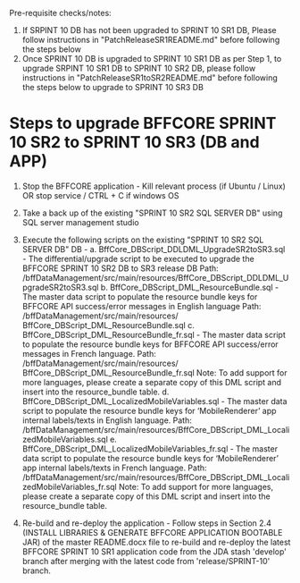 Pre-requisite checks/notes: 
1. If SRPINT 10 DB has not been upgraded to SPRINT 10 SR1 DB, Please follow instructions in "PatchReleaseSR1README.md" before following the steps below
2. Once SPRINT 10 DB is upgraded to SPRINT 10 SR1 DB as per Step 1, to upgrade SRPINT 10 SR1 DB to SPRINT 10 SR2 DB, please follow instructions in "PatchReleaseSR1toSR2README.md" before following the steps below to upgrade to SPRINT 10 SR3 DB

Steps to upgrade BFFCORE SPRINT 10 SR2 to SPRINT 10 SR3 (DB and APP)
====================================================================
1. Stop the BFFCORE application - Kill relevant process (if Ubuntu / Linux) OR stop service / CTRL + C if windows OS
2. Take a back up of the existing "SPRINT 10 SR2 SQL SERVER DB" using SQL server management studio
3. Execute the following scripts on the existing "SPRINT 10 SR2 SQL SERVER DB" DB -
	a. BffCore_DBScript_DDLDML_UpgradeSR2toSR3.sql - The differential/upgrade script to be executed to upgrade the BFFCORE SPRINT 10 SR2 DB to SR3 release DB
	Path: <PROJECT ROOT>/bffDataManagement/src/main/resources/BffCore_DBScript_DDLDML_UpgradeSR2toSR3.sql
	b.	BffCore_DBScript_DML_ResourceBundle.sql - The master data script to populate the resource bundle keys for BFFCORE API success/error messages in English language
	Path: <PROJECT ROOT>/bffDataManagement/src/main/resources/ BffCore_DBScript_DML_ResourceBundle.sql
	c.	BffCore_DBScript_DML_ResourceBundle_fr.sql - The master data script to populate the resource bundle keys for BFFCORE API success/error messages in French language.
	Path: <PROJECT ROOT>/bffDataManagement/src/main/resources/ BffCore_DBScript_DML_ResourceBundle_fr.sql
	Note: To add support for more languages, please create a separate copy of this DML script and insert into the resource_bundle table.
	d. BffCore_DBScript_DML_LocalizedMobileVariables.sql - The master data script to populate the resource bundle keys for ‘MobileRenderer’ app internal labels/texts in English language.
	Path: <PROJECT ROOT>/bffDataManagement/src/main/resources/BffCore_DBScript_DML_LocalizedMobileVariables.sql
	e. BffCore_DBScript_DML_LocalizedMobileVariables_fr.sql - The master data script to populate the resource bundle keys for ‘MobileRenderer’ app internal labels/texts in French language.
	Path: <PROJECT ROOT>/bffDataManagement/src/main/resources/BffCore_DBScript_DML_LocalizedMobileVariables_fr.sql
	Note: To add support for more languages, please create a separate copy of this DML script and insert into the resource_bundle table.

4. Re-build and re-deploy the application - Follow steps in Section 2.4 (INSTALL LIBRARIES & GENERATE BFFCORE APPLICATION BOOTABLE JAR) of the master README.docx file to re-build and re-deploy the latest BFFCORE SPRINT 10 SR1 application code from the JDA stash 'develop' branch after merging with the latest code from 'release/SPRINT-10' branch.